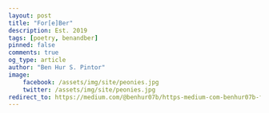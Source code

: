 ```yaml
---
layout: post
title: "For[e]Ber"
description: Est. 2019
tags: [poetry, benandber]
pinned: false
comments: true
og_type: article
author: "Ben Hur S. Pintor"
image:
    facebook: /assets/img/site/peonies.jpg
    twitter: /assets/img/site/peonies.jpg
redirect_to: https://medium.com/@benhur07b/https-medium-com-benhur07b-for-e-ber-5f7f7ceff291
---
```

